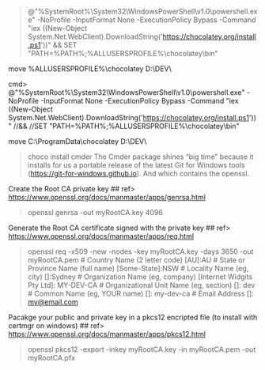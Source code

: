 
> @"%SystemRoot%\System32\WindowsPowerShell\v1.0\powershell.exe" -NoProfile -InputFormat None -ExecutionPolicy Bypass -Command "iex ((New-Object System.Net.WebClient).DownloadString('https://chocolatey.org/install.ps1'))" && SET "PATH=%PATH%;%ALLUSERSPROFILE%\chocolatey\bin"

move %ALLUSERSPROFILE%\chocolatey D:\DEV\



cmd>
	@"%SystemRoot%\System32\WindowsPowerShell\v1.0\powershell.exe" -NoProfile -InputFormat None -ExecutionPolicy Bypass -Command "iex ((New-Object System.Net.WebClient).DownloadString('https://chocolatey.org/install.ps1'))"
	//&&
	//SET "PATH=%PATH%;%ALLUSERSPROFILE%\chocolatey\bin"

move C:\ProgramData\chocolatey D:\DEV\



> choco install cmder
The Cmder package shines “big time” because it installs for us a portable release of the latest Git for Windows tools (https://git-for-windows.github.io). 
And which contains the openssl.

Create the Root CA private key ## ref> https://www.openssl.org/docs/manmaster/apps/genrsa.html
> openssl genrsa -out myRootCA.key 4096

Generate the Root CA certificate signed with the private key ## ref> https://www.openssl.org/docs/manmaster/apps/req.html
> openssl req -x509 -new -nodes -key myRootCA.key -days 3650 -out myRootCA.pem
	# Country Name (2 letter code) [AU]:AU
	# State or Province Name (full name) [Some-State]:NSW
	# Locality Name (eg, city) []:Sydney
	# Organization Name (eg, company) [Internet Widgits Pty Ltd]: MY-DEV-CA
	# Organizational Unit Name (eg, section) []: dev
	# Common Name (eg, YOUR name) []: my-dev-ca
	# Email Address []: my@email.com

Pacakge your public and private key in a pkcs12 encripted file (to install with certmgr on windows) ## ref> https://www.openssl.org/docs/manmaster/apps/pkcs12.html
> openssl pkcs12 -export -inkey myRootCA.key -in myRootCA.pem -out myRootCA.pfx 
